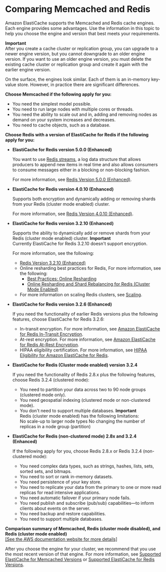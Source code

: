# Comparing Memcached and Redis<a name="SelectEngine"></a>

Amazon ElastiCache supports the Memcached and Redis cache engines\. Each engine provides some advantages\. Use the information in this topic to help you choose the engine and version that best meets your requirements\.

**Important**  
After you create a cache cluster or replication group, you can upgrade to a newer engine version, but you cannot downgrade to an older engine version\. If you want to use an older engine version, you must delete the existing cache cluster or replication group and create it again with the earlier engine version\.

On the surface, the engines look similar\. Each of them is an in\-memory key\-value store\. However, in practice there are significant differences\. 

**Choose Memcached if the following apply for you:**
+ You need the simplest model possible\.
+ You need to run large nodes with multiple cores or threads\.
+ You need the ability to scale out and in, adding and removing nodes as demand on your system increases and decreases\.
+ You need to cache objects, such as a database\.

**Choose Redis with a version of ElastiCache for Redis if the following apply for you:**
+ **ElastiCache for Redis version 5\.0\.0 \(Enhanced\)**

  You want to use [ Redis streams](https://redis.io/topics/streams-intro), a log data structure that allows producers to append new items in real time and also allows consumers to consume messages either in a blocking or non\-blocking fashion\.

  For more information, see [Redis Version 5\.0\.0 \(Enhanced\)](https://docs.aws.amazon.com/AmazonElastiCache/latest/red-ug/supported-engine-versions.html#redis-version-5-0)\.
+ **ElastiCache for Redis version 4\.0\.10 \(Enhanced\)**

  Supports both encryption and dynamically adding or removing shards from your Redis \(cluster mode enabled\) cluster\.

  For more information, see [Redis Version 4\.0\.10 \(Enhanced\)](https://docs.aws.amazon.com/AmazonElastiCache/latest/red-ug/supported-engine-versions.html#redis-version-4-0-10)\.
+ **ElastiCache for Redis version 3\.2\.10 \(Enhanced\)**

  Supports the ability to dynamically add or remove shards from your Redis \(cluster mode enabled\) cluster\.
**Important**  
Currently ElastiCache for Redis 3\.2\.10 doesn't support encryption\.

  For more information, see the following:
  + [Redis Version 3\.2\.10 \(Enhanced\)](https://docs.aws.amazon.com/AmazonElastiCache/latest/red-ug/supported-engine-versions.html#redis-version-3-2-10)
  + Online resharding best practices for Redis, For more information, see the following:
    + [Best Practices: Online Resharding](https://docs.aws.amazon.com/AmazonElastiCache/latest/red-ug/best-practices-online-resharding.html)
    + [Online Resharding and Shard Rebalancing for Redis \(Cluster Mode Enabled\)](https://docs.aws.amazon.com/AmazonElastiCache/latest/red-ug/redis-cluster-resharding-online.html)
  + For more information on scaling Redis clusters, see [Scaling](https://docs.aws.amazon.com/AmazonElastiCache/latest/red-ug/Scaling.html)\.
+ **ElastiCache for Redis version 3\.2\.6 \(Enhanced\)**

  If you need the functionality of earlier Redis versions plus the following features, choose ElastiCache for Redis 3\.2\.6:
  + In\-transit encryption\. For more information, see [Amazon ElastiCache for Redis In\-Transit Encryption](https://docs.aws.amazon.com/AmazonElastiCache/latest/red-ug/in-transit-encryption.html)\.
  + At\-rest encryption\. For more information, see [Amazon ElastiCache for Redis At\-Rest Encryption](https://docs.aws.amazon.com/AmazonElastiCache/latest/red-ug/at-rest-encryption.html)\.
  + HIPAA eligibility certification\. For more information, see [HIPAA Eligibility for Amazon ElastiCache for Redis](https://docs.aws.amazon.com/AmazonElastiCache/latest/red-ug/elasticache-compliance-hipaa.html)\.
+ **ElastiCache for Redis \(Cluster mode enabled\) version 3\.2\.4**

  If you need the functionality of Redis 2\.8\.x plus the following features, choose Redis 3\.2\.4 \(clustered mode\):
  + You need to partition your data across two to 90 node groups \(clustered mode only\)\.
  + You need geospatial indexing \(clustered mode or non\-clustered mode\)\.
  + You don't need to support multiple databases\.
**Important**  
Redis \(cluster mode enabled\) has the following limitations:  
No scale\-up to larger node types
No changing the number of replicas in a node group \(partition\)
+ **ElastiCache for Redis \(non\-clustered mode\) 2\.8x and 3\.2\.4 \(Enhanced\)**

  If the following apply for you, choose Redis 2\.8\.x or Redis 3\.2\.4 \(non\-clustered mode\):
  + You need complex data types, such as strings, hashes, lists, sets, sorted sets, and bitmaps\.
  + You need to sort or rank in\-memory datasets\.
  + You need persistence of your key store\.
  + You need to replicate your data from the primary to one or more read replicas for read intensive applications\.
  + You need automatic failover if your primary node fails\.
  + You need publish and subscribe \(pub/sub\) capabilities—to inform clients about events on the server\.
  + You need backup and restore capabilities\.
  + You need to support multiple databases\.


**Comparison summary of Memcached, Redis \(cluster mode disabled\), and Redis \(cluster mode enabled\)**  
[\[See the AWS documentation website for more details\]](http://docs.aws.amazon.com/AmazonElastiCache/latest/mem-ug/SelectEngine.html)

After you choose the engine for your cluster, we recommend that you use the most recent version of that engine\. For more information, see [Supported ElastiCache for Memcached Versions](https://docs.aws.amazon.com/AmazonElastiCache/latest/mem-ug/CacheNodes.SupportedTypes.html) or [Supported ElastiCache for Redis Versions](https://docs.aws.amazon.com/AmazonElastiCache/latest/red-ug/CacheNodes.SupportedTypes.html)\.